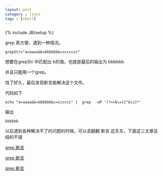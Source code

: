 ```yaml
---
layout: post
category : linux
tags : [shell]
---
```

{% include JB/setup %}

grep 真方便，遇到一种情况。

    grepStr="a=aaaa&b=bbbbbb&c=cccccc"

想要在grepStr 中匹配出 b的值，也就是最后的输出为 bbbbbb 

并且只能用一个grep。

找了好久，最后发现断言能解决这个文件。 


代码如下

    echo "a=aaaa&b=bbbbbb&c=cccccc" |  grep  -oP '(?<=b\=)[^&\s]*' 

输出

    bbbbbb


以后遇到各种解决不了的问题的时候，可以去翻翻 断言 这东东，下面这三文章总结的不错

[grep 断言](http://jjdoor.blog.163.com/blog/static/184780342012318917389/ 'grep 断言')

[grep 断言](http://www.regular-expressions.info/lookaround.html 'grep 断言')

[grep 断言](http://www.regular-expressions.info/lookaround.html  'grep 断言')


